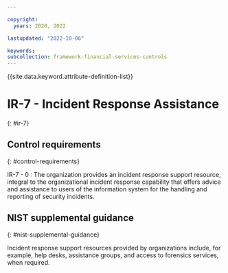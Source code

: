 ```yaml
---

copyright:
  years: 2020, 2022

lastupdated: "2022-10-06"

keywords: 
subcollection: framework-financial-services-controls
---
```


{{site.data.keyword.attribute-definition-list}}

               
# IR-7 - Incident Response Assistance
{: #ir-7}

## Control requirements
{: #control-requirements}

IR-7 - 0
    : The organization provides an incident response support resource, integral to the organizational incident response capability that offers advice and assistance to users of the information system for the handling and reporting of security incidents.

## NIST supplemental guidance
{: #nist-supplemental-guidance}

Incident response support resources provided by organizations include, for example, help desks, assistance groups, and access to forensics services, when required.





